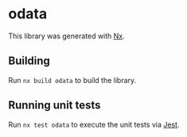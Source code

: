 # odata

This library was generated with [Nx](https://nx.dev).

## Building

Run `nx build odata` to build the library.

## Running unit tests

Run `nx test odata` to execute the unit tests via [Jest](https://jestjs.io).
